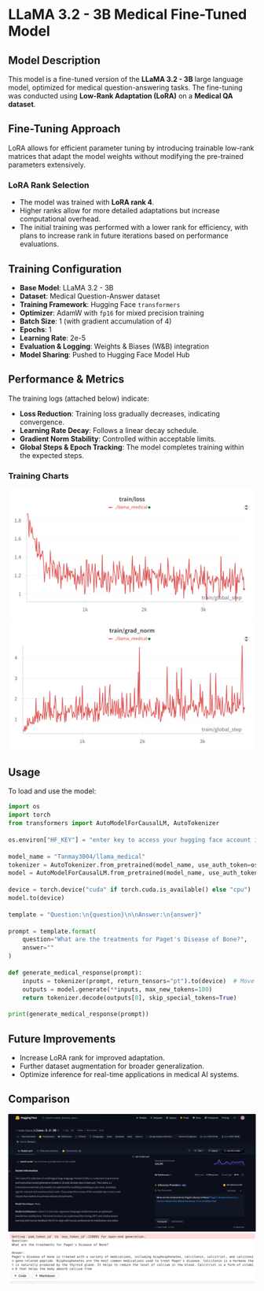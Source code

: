 # LLaMA 3.2 - 3B Medical Fine-Tuned Model

## Model Description
This model is a fine-tuned version of the **LLaMA 3.2 - 3B** large language model, optimized for medical question-answering tasks. The fine-tuning was conducted using **Low-Rank Adaptation (LoRA)** on a **Medical QA dataset**.

## Fine-Tuning Approach
LoRA allows for efficient parameter tuning by introducing trainable low-rank matrices that adapt the model weights without modifying the pre-trained parameters extensively.

### LoRA Rank Selection
- The model was trained with **LoRA rank 4**.
- Higher ranks allow for more detailed adaptations but increase computational overhead.
- The initial training was performed with a lower rank for efficiency, with plans to increase rank in future iterations based on performance evaluations.

## Training Configuration
- **Base Model**: LLaMA 3.2 - 3B
- **Dataset**: Medical Question-Answer dataset
- **Training Framework**: Hugging Face `transformers`
- **Optimizer**: AdamW with `fp16` for mixed precision training
- **Batch Size**: 1 (with gradient accumulation of 4)
- **Epochs**: 1
- **Learning Rate**: 2e-5
- **Evaluation & Logging**: Weights & Biases (W&B) integration
- **Model Sharing**: Pushed to Hugging Face Model Hub

## Performance & Metrics
The training logs (attached below) indicate:
- **Loss Reduction**: Training loss gradually decreases, indicating convergence.
- **Learning Rate Decay**: Follows a linear decay schedule.
- **Gradient Norm Stability**: Controlled within acceptable limits.
- **Global Steps & Epoch Tracking**: The model completes training within the expected steps.

### Training Charts
![W&B Chart 1](W&B%20Chart%203_8_2025,%208_37_34%20PM.png)
![W&B Chart 2](W&B%20Chart%203_8_2025,%208_37_50%20PM.png)

## Usage
To load and use the model:
```python
import os
import torch
from transformers import AutoModelForCausalLM, AutoTokenizer

os.environ["HF_KEY"] = "enter key to access your hugging face account in order to import the model"

model_name = "Tanmay3004/llama_medical"
tokenizer = AutoTokenizer.from_pretrained(model_name, use_auth_token=os.getenv("HF_KEY"))
model = AutoModelForCausalLM.from_pretrained(model_name, use_auth_token=os.getenv("HF_KEY"))

device = torch.device("cuda" if torch.cuda.is_available() else "cpu")
model.to(device)

template = "Question:\n{question}\n\nAnswer:\n{answer}"

prompt = template.format(
    question="What are the treatments for Paget's Disease of Bone?",
    answer=""
)

def generate_medical_response(prompt):
    inputs = tokenizer(prompt, return_tensors="pt").to(device)  # Move inputs to the same device
    outputs = model.generate(**inputs, max_new_tokens=100)
    return tokenizer.decode(outputs[0], skip_special_tokens=True)

print(generate_medical_response(prompt))
```

## Future Improvements
- Increase LoRA rank for improved adaptation.
- Further dataset augmentation for broader generalization.
- Optimize inference for real-time applications in medical AI systems.


## Comparison
![Normal Response](normal.png)
![Fine Tuned Response](fine.png)

